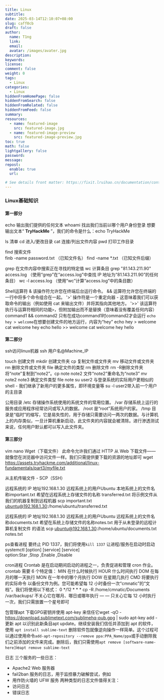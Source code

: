 ```yaml
---
title: Linux
subtitle:
date: 2025-03-14T12:10:07+08:00
slug: caff0cb
draft: false
author:
  name: T1ng
  link:
  email:
  avatar: /images/avater.jpg
description:
keywords:
license:
comment: false
weight: 0
tags:
  - Linux
categories:
  - Linux
hiddenFromHomePage: false
hiddenFromSearch: false
hiddenFromRelated: false
hiddenFromFeed: false
summary:
resources:
  - name: featured-image
    src: featured-image.jpg
  - name: featured-image-preview
    src: featured-image-preview.jpg
toc: true
math: false
lightgallery: false
password:
message:
repost:
  enable: true
  url:

# See details front matter: https://fixit.lruihao.cn/documentation/content-management/introduction/#front-matter
---
```


<!--more-->

<!-- Place resource files in the current article directory and reference them using relative paths, like this: `![alt](images/screenshot.jpg)`. -->

### Linux基础知识
#### 第一部分
echo    输出我们提供的任何文本
whoami    找出我们当前以哪个用户身份登录
想要输出文本“ **TryHackMe** ”，我们的命令是什么：echo TryHackMe

ls    清单
cd    进入/更改目录
cat    连接/列出文件内容
pwd    打印工作目录

find    搜索文件    
finb -name password.txt （已知文件名）
find -name *.txt （已知文件后缀）

grep    在文件内容中搜索正在寻找的特定值
wc    计算条目
grep "81.143.211.90" access.log （使用“grep”在“access.log”中查找 IP 地址为“81.143.211.90”的任何条目）
wc -l access.log （使用“wc”计算“access.log”中的条目数）

Shell运算符
&    该操作符允许您在终端后台运行命令。
&&    运算符允许您在终端的一行中将多个命令组合在一起。
'>'    操作符是一个重定向器 - 这意味着我们可以获取命令的输出（例如使用 cat 来输出文件）并将其指向其他地方。
'>>'    该运算符执行与运算符相同的功能`>`，但附加输出而不是替换（意味着没有覆盖任何内容）
command1 && command2 只有在成功command1时command2才会运行
`echo hey > welcome`在想要创建文件的地方运行，内容为“hey”    echo hey > welcome    cat welcome    hey
echo hello >> welcome    cat welcome             hey hello

#### 第二部分
ssh访问linux机器    ssh 用户名@Machine_IP

touch    创建文件
mkdir    创建文件夹
cp    复制文件或文件夹
mv    移动文件或文件夹
rm    删除文件或文件夹
file    确定文件的类型
rm 删除文件  rm -R删除文件夹
将“note”复制到“note2”。cp note note2
文件“note2”重命名为“note3” mv note2 note3
确定文件类型 file note
su user2 与登录系统的实际用户更相似的 shell - 我们继承了新用户的更多属性，即环境变量等
su -l user2带入前一个用户的主目录

公用目录
/etc    存储操作系统使用的系统文件的常用位置。
/var    存储系统上运行的服务或应用程序经常访问或写入的数据。
/root    是“root”系统用户的家。
/tmp    目录是“临时”的缩写，它是易失性的，用于存储只需要访问一两次的数据。与计算机上的内存类似，一旦计算机重新启动，此文件夹的内容就会被清除。进行渗透测试来说，任何用户默认都可以写入此文件夹。

#### 第三部分
vim nano
Wget（下载文件）
此命令允许我们通过 HTTP 从 Web 下载文件——就像您在浏览器中访问文件一样。我们只需提供要下载的资源的地址即可    wget https://assets.tryhackme.com/additional/linux-fundamentals/part3/myfile.txt

从主机传输文件 - SCP（SSH）

远程系统的 IP 地址192.168.1.30    远程系统上的用户Ubuntu    本地系统上的文件名称important.txt     希望在远程系统上存储文件的名称 transferred.txt
将示例文件从我们的机器复制到远程机器 scp important.txt ubuntu@192.168.1.30:/home/ubuntu/transferred.txt

远程系统的 IP 地址192.168.1.30    远程系统上的用户Ubuntu    远程系统上的文件名称documents.txt    希望在系统上存储文件的名称notes.txt
用于从未登录的远程计算机复制文件 的语法    scp ubuntu@192.168.1.30:/home/ubuntu/documents.txt notes.txt

ps查看进程
要终止 PID 1337，我们将使用`kill 1337`
让进程/服务在启动时启动  systemctl [option] [service] [service]  
option:Star ,Stop ,Enable ,Disable

cron进程
Crontab 是在启动期间启动的进程之一，负责促进和管理 cron 作业。
crontab 需要 6 个特定值：
MIN    在什么时候执行
HOUR    什么时间执行
DOM    在每月的哪一天执行
MON    在一年中的哪个月执行
DOW    在星期几执行
CMD    将要执行的实际命令
以备份文件为例。您可能希望每 12 小时备份一次“cmnatic”的“文档”。我们将使用以下格式：
0 */12 * * * cp -R /home/cmnatic/Documents /var/backups/ 
不关心它在哪月、哪日或哪年执行 — — 只关心它每 12 小时执行一次，我们只需放置一个星号即可

包管理apt
下载GPG密钥并使用 apt-key 来信任它wget -qO - https://download.sublimetext.com/sublimehq-pub.gpg | sudo apt-key add -
更新 apt 以识别此新条目apt update。继续安装我们信任并添加到 apt 的软件，使用 `apt install sublime-text`
删除软件包就像逆向操作一样简单。这个过程可以通过使用命令`add-apt-repository --remove ppa:PPA_Name/ppa`或手动删除我们之前添加的文件来完成。删除后，我们只需使用`apt remove [software-name-here]`ie`apt remove sublime-text`

日志
三个服务的一些日志：
- Apache2 Web 服务器
- fail2ban 服务的日志，用于监控暴力破解尝试，例如
- 用作防火墙的 UFW 服务
两种类型的日志文件值得关注：
- 访问日志
- 错误日志
